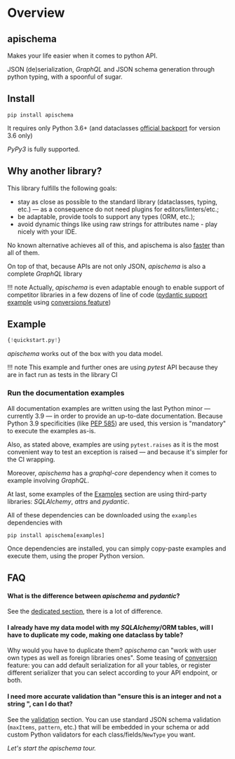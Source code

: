 # Overview

## apischema

Makes your life easier when it comes to python API.

JSON (de)serialization, *GraphQL* and JSON schema generation through python typing, with a spoonful of sugar.

## Install
```shell
pip install apischema
```
It requires only Python 3.6+ (and dataclasses [official backport](https://pypi.org/project/dataclasses/) for version 3.6 only)

*PyPy3* is fully supported.

## Why another library?

This library fulfills the following goals:

- stay as close as possible to the standard library (dataclasses, typing, etc.) — as a consequence do not need plugins for editors/linters/etc.;
- be adaptable, provide tools to support any types (ORM, etc.);
- avoid dynamic things like using raw strings for attributes name - play nicely with your IDE.

No known alternative achieves all of this, and apischema is also [faster](performance_and_benchmark.md#benchmark) than all of them.

On top of that, because APIs are not only JSON, *apischema* is also a complete *GraphQL* library

!!! note
    Actually, *apischema* is even adaptable enough to enable support of competitor libraries in a few dozens of line of code ([pydantic support example](examples/pydantic_support.md) using [conversions feature](conversions.md))  

## Example

```python
{!quickstart.py!}
```
*apischema* works out of the box with you data model.

!!! note
    This example and further ones are using *pytest* API because they are in fact run as tests in the library CI

### Run the documentation examples

All documentation examples are written using the last Python minor — currently 3.9 — in order to provide an up-to-date documentation. Because Python 3.9 specificities (like [PEP 585](https://www.python.org/dev/peps/pep-0585/)) are used, this version is "mandatory" to execute the examples as-is.

Also, as stated above, examples are using `pytest.raises` as it is the most convenient way to test an exception is raised — and because it's simpler for the CI wrapping.

Moreover, *apischema* has a *graphql-core* dependency when it comes to example involving *GraphQL*.

At last, some examples of the [Examples](examples) section are using third-party libraries: *SQLAlchemy*, *attrs* and *pydantic*.

All of these dependencies can be downloaded using the `examples` dependencies with 
```shell
pip install apischema[examples]
```

Once dependencies are installed, you can simply copy-paste examples and execute them, using the proper Python version. 

## FAQ

#### What is the difference between *apischema* and *pydantic*?

See the [dedicated section](difference_with_pydantic.md), there is a lot of difference. 

#### I already have my data model with my *SQLAlchemy*/ORM tables, will I have to duplicate my code, making one dataclass by table?
Why would you have to duplicate them? *apischema* can "work with user own types as well as foreign libraries ones". Some teasing of [conversion](conversions.md) feature: you can add default serialization for all your tables, or register different serializer that you can select according to your API endpoint, or both.

#### I need more accurate validation than "ensure this is an integer and not a string ", can I do that?
See the [validation](validation.md) section. You can use standard JSON schema validation (`maxItems`, `pattern`, etc.) that will be embedded in your schema or add custom Python validators for each class/fields/`NewType` you want.

*Let's start the apischema tour.*